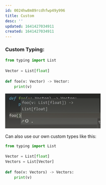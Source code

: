 ```yaml
---
id: 0024hw8m89rcdhfwp49y996
title: Custom
desc: ''
updated: 1641427034911
created: 1641427034911
---
```



### Custom Typing:

```python
from typing import List

Vector = List[float]	

def foo(v: Vector) -> Vector:
	print(v)
```

![alt](assets/images/Pasted_image_20211215085306.png)

Can also use our own custom types like this: 

```python
from typing import List

Vector = List[float]
Vectors = List[Vector]

def foo(v: Vectors) -> Vectors:
	print(v)
```

